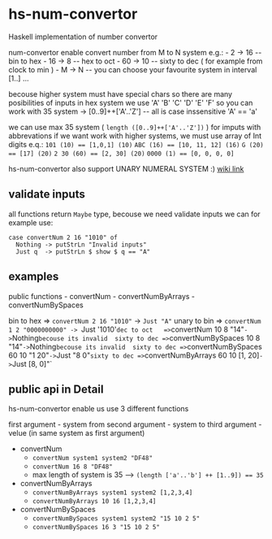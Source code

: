 # hs-num-convertor

Haskell implementation of number convertor 

num-convertor enable convert number from M to N system 
e.g.: 
	- 2 -> 16  -- bin to hex
	- 16 -> 8  -- hex to oct
	- 60 -> 10 -- sixty to dec ( for example from clock to min )
	- M -> N   -- you can choose your favourite system in interval [1..]
	... 


becouse higher system must have special chars so there are many posibilities of inputs
in hex system we use 'A' 'B' 'C' 'D' 'E' 'F'
so you can work with 35 system -> [0..9]++['A'..'Z'] -- all is case inssensitive 'A' == 'a'

we can use max 35 system ( `length ([0..9]++['A'..'Z'])` ) for imputs with abbrevations
if we want work with higher systems, we must use array of Int digits e.q.:
` 101 (10) == [1,0,1] (10) `
` ABC (16) == [10, 11, 12] (16) `
` G (20) == [17] (20) `
` 2 30 (60) == [2, 30] (20) `
` 0000 (1) == [0, 0, 0, 0] `

hs-num-convertor also support UNARY NUMERAL SYSTEM :) 
[wiki link](https://en.wikipedia.org/wiki/Unary_numeral_system)



## validate inputs ##
all functions return `Maybe` type, becouse we need validate inputs
we can for example use: 
```
case convertNum 2 16 "1010" of
  Nothing -> putStrLn "Invalid inputs"
  Just q  -> putStrLn $ show $ q == "A"
```


## examples ##
public functions
	- convertNum
	- convertNumByArrays
	- convertNumBySpaces 


bin to hex   => `convertNum 2 16 "1010"` -> `Just "A"`
unary to bin => `convertNum 1 2 "0000000000" -> `Just '1010'`
dec to oct   => `convertNum 10 8 "14"` -> `Nothing` becouse its invalid 
sixty to dec => `convertNumBySpaces 10 8 "14"` -> `Nothing` becouse its invalid 
sixty to dec => `convertNumBySpaces 60 10 "1 20"` -> `Just "8 0"`
sixty to dec => `convertNumByArrays 60 10 [1, 20]` -> `Just [8, 0]"`



## public api in Detail ##

hs-num-convertor enable us use 3 different functions


first argument 
	- system from 
second argument
	- system to
third argument
	- velue (in same system as first argument) 

 - convertNum
   - `convertNum system1 system2 "DF48"`
   - `convertNum 16 8 "DF48"`
   - max length of system is 35 --> `(length ['a'..'b'] ++ [1..9]) == 35`
- convertNumByArrays
   - `convertNumByArrays system1 system2 [1,2,3,4]`
   - `convertNumByArrays 10 16 [1,2,3,4] `
 - convertNumBySpaces
   - `convertNumBySpaces system1 system2 "15 10 2 5"`
   - `convertNumBySpaces 16 3 "15 10 2 5"`


